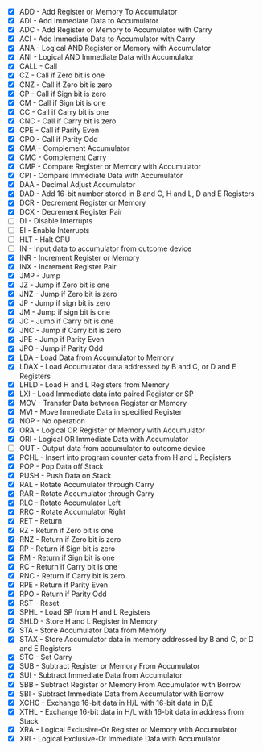 - [x] ADD - Add Register or Memory To Accumulator
- [x] ADI - Add Immediate Data to Accumulator
- [x] ADC - Add Register or Memory to Accumulator with Carry
- [x] ACI - Add Immediate Data to Accumulator with Carry
- [x] ANA - Logical AND Register or Memory with Accumulator
- [x] ANI - Logical AND Immediate Data with Accumulator
- [x] CALL - Call
- [x] CZ - Call if Zero bit is one
- [x] CNZ - Call if Zero bit is zero
- [x] CP - Call if Sign bit is zero
- [x] CM - Call if Sign bit is one
- [x] CC - Call if Carry bit is one
- [x] CNC - Call if Carry bit is zero
- [x] CPE - Call if Parity Even
- [x] CPO - Call if Parity Odd
- [x] CMA - Complement Accumulator
- [x] CMC - Complement Carry
- [x] CMP - Compare Register or Memory with Accumulator
- [x] CPI - Compare Immediate Data with Accumulator
- [x] DAA - Decimal Adjust Accumulator
- [x] DAD - Add 16-bit number stored in B and C, H and L, D and E Registers
- [x] DCR - Decrement Register or Memory
- [x] DCX - Decrement Register Pair
- [ ] DI - Disable Interrupts
- [ ] EI - Enable Interrupts
- [ ] HLT - Halt CPU
- [ ] IN - Input data to accumulator from outcome device
- [x] INR - Increment Register or Memory
- [x] INX - Increment Register Pair
- [x] JMP - Jump
- [x] JZ - Jump if Zero bit is one
- [x] JNZ - Jump if Zero bit is zero
- [x] JP - Jump if sign bit is zero
- [x] JM - Jump if sign bit is one
- [x] JC - Jump if Carry bit is one
- [x] JNC - Jump if Carry bit is zero
- [x] JPE - Jump if Parity Even
- [x] JPO - Jump if Parity Odd
- [x] LDA - Load Data from Accumulator to Memory
- [x] LDAX - Load Accumulator data addressed by B and C, or D and E Registers
- [x] LHLD - Load H and L Registers from Memory
- [x] LXI - Load Immediate data into paired Register or SP
- [x] MOV - Transfer Data between Register or Memory
- [x] MVI - Move Immediate Data in specified Register
- [x] NOP - No operation
- [x] ORA - Logical OR Register or Memory with Accumulator
- [x] ORI - Logical OR Immediate Data with Accumulator
- [ ] OUT - Output data from accumulator to outcome device
- [x] PCHL - Insert into program counter data from H and L Registers
- [x] POP - Pop Data off Stack
- [x] PUSH - Push Data on Stack
- [x] RAL - Rotate Accumulator through Carry
- [x] RAR - Rotate Accumulator through Carry
- [x] RLC - Rotate Accumulator Left
- [x] RRC - Rotate Accumulator Right
- [x] RET - Return
- [x] RZ - Return if Zero bit is one
- [x] RNZ - Return if Zero bit is zero
- [x] RP - Return if Sign bit is zero
- [x] RM - Return if Sign bit is one
- [x] RC - Return if Carry bit is one
- [x] RNC - Return if Carry bit is zero
- [x] RPE - Return if Parity Even
- [x] RPO - Return if Parity Odd
- [x] RST - Reset
- [x] SPHL - Load SP from H and L Registers
- [x] SHLD - Store H and L Register in Memory
- [x] STA - Store Accumulator Data from Memory
- [x] STAX - Store Accumulator data in memory addressed by B and C, or D and E Registers
- [x] STC - Set Carry
- [x] SUB - Subtract Register or Memory From Accumulator
- [x] SUI - Subtract Immediate Data from Accumulator
- [x] SBB - Subtract Register or Memory From Accumulator with Borrow
- [x] SBI - Subtract Immediate Data from Accumulator with Borrow
- [x] XCHG - Exchange 16-bit data in H/L with 16-bit data in D/E
- [x] XTHL - Exchange 16-bit data in H/L with 16-bit data in address from Stack
- [x] XRA - Logical Exclusive-Or Register or Memory with Accumulator
- [x] XRI - Logical Exclusive-Or Immediate Data with Accumulator
